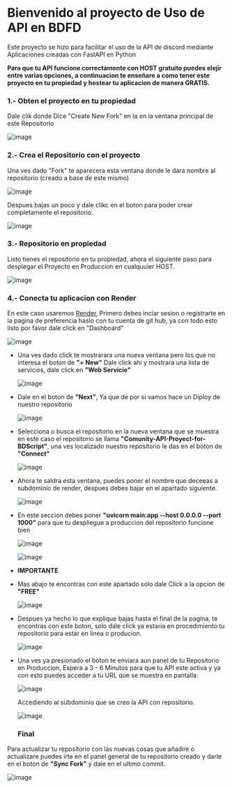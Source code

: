 # Bienvenido al proyecto de Uso de API en BDFD

Este proyecto se hizo para facilitar el uso de la API de discord mediante Aplicaciones creadas con FastAPI en Python

**Para que tu API funcione correctamente con HOST gratuito puedes elejir entre varias opciones, a continuacion te enseñare a como tener este proyecto en tu propiedad y hostear tu aplicacion de manera GRATIS.**

### 1.- Obten el proyecto en tu propiedad
Dale clik donde Dice "Create New Fork" en la en la ventana principal de este Repositorio

![image](https://github.com/quabwww/Comunity-API-Proyect-for-BDScript/assets/148601206/f5ee7aec-db4b-410f-895b-9d4d6e3907ba)


### 2.- Crea el Repositorio con el proyecto
Una ves dado "Fork" te aparecera esta ventana donde le dara nombre al repositorio (creado a base de este mismo)

![image](https://github.com/quabwww/Comunity-API-Proyect-for-BDScript/assets/148601206/c768f3e2-ffe3-437a-8bf6-5ba727971bad)

Despues bajas un poco y dale clikc en el boton para poder crear completamente el repositorio.

![image](https://github.com/quabwww/Comunity-API-Proyect-for-BDScript/assets/148601206/47508e2b-362e-4fce-ae87-a1a5adeffd41)

### 3.- Repositorio en propiedad
Listo tienes el repositorio en tu propiedad, ahora el siguiente paso para desplegar el Proyecto en Produccion en cualquuier HOST.

![image](https://github.com/quabwww/Comunity-API-Proyect-for-BDScript/assets/148601206/90cb5488-4a22-4804-a414-6cb6a67a3783)


### 4.- Conecta tu aplicacion con Render
En este caso usaremos [Render](https://render.com), Primero debes inciar sesion  o registrarte en la pagina de preferencia haslo con tu cuenta de git hub, ya con todo esto listo por favor dale click en "Dashboard"

![image](https://github.com/quabwww/Comunity-API-Proyect-for-BDScript/assets/148601206/0da1c037-0cb8-4a32-8d92-6290eb9189e5)


- Una ves dado click te mostrarara una nueva ventana pero los que no interesa el boton de **"+ New"** Dale click ahi y mostrara una lista de servicios, dale click en **"Web Servicie"**

  ![image](https://github.com/quabwww/Comunity-API-Proyect-for-BDScript/assets/148601206/95c04247-145a-4351-a413-d5e13f5f3c5e)


- Dale en el boton de **"Next"**, Ya que de por si vamos hace un Diploy de nuestro repositorio

  ![image](https://github.com/quabwww/Comunity-API-Proyect-for-BDScript/assets/148601206/bb0bd321-2461-475a-8375-b852d836a12f)


- Selecciona o busca el repositorio en la nueva ventana que se muestra en este caso el repositorio se llama **"Comunity-API-Proyect-for-BDScript"**, una ves localizado nuestro repositorio le das en el boton de **"Connect"**

  ![image](https://github.com/quabwww/Comunity-API-Proyect-for-BDScript/assets/148601206/aea811d7-6fe0-4cb2-bd36-64f8c77f3a1c)


- Ahora te saldra esta ventana, puedes poner el nombre que deceeas a subdominio de render, despues debes bajar en el apartado siguiente.

  ![image](https://github.com/quabwww/Comunity-API-Proyect-for-BDScript/assets/148601206/66759c0a-29a9-4003-8301-7fec34120195)


- En este seccion debes poner **"uvicorn main:app --host 0.0.0.0 --port 1000"** para que tu despliegue a produccion del repositorio funcione bien

  ![image](https://github.com/quabwww/Comunity-API-Proyect-for-BDScript/assets/148601206/3dbe561d-87b3-4632-9e61-c9f3e7993900)


  ![image](https://github.com/quabwww/Comunity-API-Proyect-for-BDScript/assets/148601206/ff80e8e3-5f57-4aa6-9f79-e72682ab29c6)

- **IMPORTANTE**
- Mas abajo te encontras con este apartado solo dale Click a la opcion de **"FREE"**

  ![image](https://github.com/quabwww/Comunity-API-Proyect-for-BDScript/assets/148601206/17d24034-e66f-4574-9550-4cf082600da8)
  

- Despues ya hecho lo que explique bajas hasta el final de la pagina, te encontras con este boton, solo dale click ya estaria en procedimiento tu repositorio para estar en linea o producion.

  ![image](https://github.com/quabwww/Comunity-API-Proyect-for-BDScript/assets/148601206/739bfee8-a0f0-46c4-b545-4d0e8b94c2b6)


- Una ves ya presionado el boton te enviara aun panel de tu Repositorio en Produccion, Espera a 3 - 6 Minutos para que tu API este activa y ya con esto puedes acceder a tu URL que se muestra en pantalla:

  ![image](https://github.com/quabwww/Comunity-API-Proyect-for-BDScript/assets/148601206/59d33fd7-aa20-4103-922e-6463c81ac02a)

  Accediendo al subdominio que se creo la API con repositorio.
  
  ![image](https://github.com/quabwww/Comunity-API-Proyect-for-BDScript/assets/148601206/91dd6fdd-db72-4f10-979f-5d62b84441c3)


  ### Final
Para actualizar tu repositorio con las nuevas cosas que añadire o actualizare puedes irte en el panel general de tu repositorio creado y darle en el boton de **"Sync Fork"** y dale en el ultimo commit.

![image](https://github.com/quabwww/Comunity-API-Proyect-for-BDScript/assets/148601206/62359a88-bfa1-45f9-b973-3a295b9acd52)

